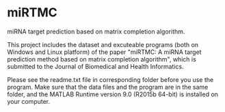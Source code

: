 # miRTMC
miRNA target prediction based on matrix completion algorithm.

This project includes the dataset and excuteable programs (both on Windows and Linux platform) of the paper "miRTMC: A miRNA target prediction method based on matrix completion algorithm", which is submitted to the Journal of Biomedical and Health Informatics.

Please see the readme.txt file in corresponding folder before you use the program. Make sure that the data files and the program are in the same folder, and the MATLAB Runtime version 9.0 (R2015b 64-bit) is installed on your computer.
